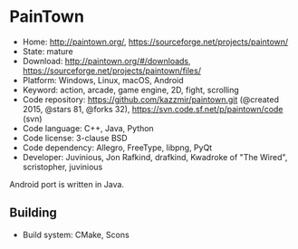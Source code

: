 # PainTown

- Home: http://paintown.org/, https://sourceforge.net/projects/paintown/
- State: mature
- Download: http://paintown.org/#/downloads, https://sourceforge.net/projects/paintown/files/
- Platform: Windows, Linux, macOS, Android
- Keyword: action, arcade, game engine, 2D, fight, scrolling
- Code repository: https://github.com/kazzmir/paintown.git (@created 2015, @stars 81, @forks 32), https://svn.code.sf.net/p/paintown/code (svn)
- Code language: C++, Java, Python
- Code license: 3-clause BSD
- Code dependency: Allegro, FreeType, libpng, PyQt
- Developer: Juvinious, Jon Rafkind, drafkind, Kwadroke of "The Wired", scristopher, juvinious

Android port is written in Java.

## Building

- Build system: CMake, Scons
